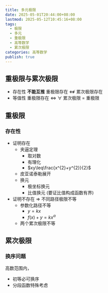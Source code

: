```yaml
---
title: 多元极限
date: 2025-05-01T20:44:00+08:00
lastmod: 2025-05-12T10:45:16+08:00
tags:
  - 极限
  - 多元
  - 重极限
  - 高等数学
  - 累次极限
categories: 高等数学
publish: true
---
```


## 重极限与累次极限

- 存在性
  **不能互推**
  重极限存在 $\nLeftrightarrow$ 累次极限存在
- 等值性
  重极限存在 $\Leftrightarrow$ $\forall$ 累次极限 $=$ 重极限

## 重极限

### 存在性

- 证明存在
  - 夹逼定理
    - 取对数
    - 有理化
    - $xy\leq\frac{x^{2}+y^{2}}{2}$
  - 皮亚诺泰勒展开
  - 换元
    - 极坐标换元
    - 比值换元 (要证比值构成函数有界)
- 证明不存在 $\Rightarrow$ 不同路径极限不等
  - 参数化路径不等
    - $y=kx$
    - $f(x)+y=kx^{\alpha}$
  - 两个累次极限不等

## 累次极限

### 换序问题

高数范围内，

- 初等必可换序
- 分段函数特殊考虑
